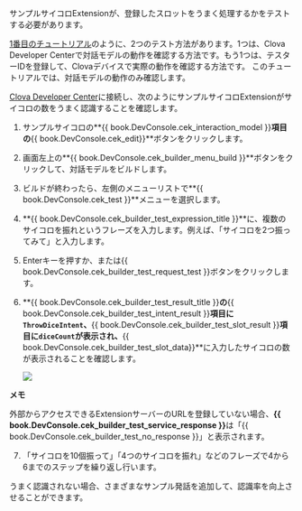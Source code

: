 サンプルサイコロExtensionが、登録したスロットをうまく処理するかをテストする必要があります。

[1番目のチュートリアル](/CEK/Tutorials/Build_Simple_Extension.md)のように、2つのテスト方法があります。1つは、Clova Developer Centerで対話モデルの動作を確認する方法です。もう1つは、テスターIDを登録して、Clovaデバイスで実際の動作を確認する方法です。
このチュートリアルでは、対話モデルの動作のみ確認します。

<a href="{{ book.ServiceEnv.DeveloperConsoleURL }}/cek/#/list" target="_blank">Clova Developer Center</a>に接続し、次のようにサンプルサイコロExtensionがサイコロの数をうまく認識することを確認します。
1. サンプルサイコロの**{{ book.DevConsole.cek_interaction_model }}**項目の**{{ book.DevConsole.cek_edit}}**ボタンをクリックします。
2. 画面左上の**{{ book.DevConsole.cek_builder_menu_build }}**ボタンをクリックして、対話モデルをビルドします。
3. ビルドが終わったら、左側のメニューリストで**{{ book.DevConsole.cek_test }}**メニューを選択します。
4. **{{ book.DevConsole.cek_builder_test_expression_title }}**に、複数のサイコロを振れというフレーズを入力します。例えば、「サイコロを2つ振ってみて」と入力します。
5. Enterキーを押すか、または{{ book.DevConsole.cek_builder_test_request_test }}ボタンをクリックします。
6. **{{ book.DevConsole.cek_builder_test_result_title }}**の**{{ book.DevConsole.cek_builder_test_intent_result }}**項目に`ThrowDiceIntent`、**{{ book.DevConsole.cek_builder_test_slot_result }}**項目に`diceCount`が表示され、**{{ book.DevConsole.cek_builder_test_slot_data}}**に入力したサイコロの数が表示されることを確認します。

	<img src="/CEK/Resources/Images/CEK_Tutorial_Builtin_Type_Slot_Test.png" style="max-width:800px;"/>

  <div class="note">
	<p><strong>メモ</strong></p>
	<p>外部からアクセスできるExtensionサーバーのURLを登録していない場合、<strong>{{ book.DevConsole.cek_builder_test_service_response }}</strong>は「{{ book.DevConsole.cek_builder_test_no_response }}」と表示されます。</p>
	</div>

7. 「サイコロを10個振って」「4つのサイコロを振れ」などのフレーズで4から6までのステップを繰り返し行います。

うまく認識されない場合、さまざまなサンプル発話を追加して、認識率を向上させることができます。
